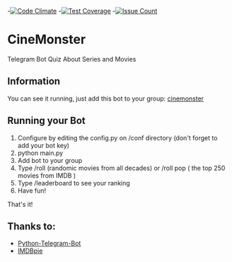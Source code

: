 -[![Code Climate](https://codeclimate.com/github/toymak3r/CineMonster/badges/gpa.svg)](https://codeclimate.com/github/toymak3r/CineMonster)
-[![Test Coverage](https://codeclimate.com/github/toymak3r/CineMonster/badges/coverage.svg)](https://codeclimate.com/github/toymak3r/CineMonster/coverage)
-[![Issue Count](https://codeclimate.com/github/toymak3r/CineMonster/badges/issue_count.svg)](https://codeclimate.com/github/toymak3r/CineMonster)
# CineMonster
Telegram Bot Quiz About Series and Movies

## Information
You can see it running, just add this bot to your group: [cinemonster](http://telegram.me/cinequizbot)

## Running your Bot
1. Configure by editing the config.py on /conf directory (don't forget to add your bot key)
2. python main.py
3. Add bot to your group
4. Type /roll (randomic movies from all decades) or /roll pop ( the top 250 movies from IMDB )
5. Type /leaderboard to see your ranking
6. Have fun!

That's it!

## Thanks to:
* [Python-Telegram-Bot](https://github.com/python-telegram-bot/python-telegram-bot) <br />
* [IMDBpie](https://github.com/richardasaurus/imdb-pie)

